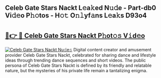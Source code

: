 ## Celeb Gate Stars Nackt L𝚎a𝚔ed N𝚞𝚍e - Part-db0 Vi𝚍𝚎o P𝚑𝚘tos - H𝚘𝚝 O𝚗𝚕yf𝚊ns L𝚎a𝚔s D93o4

# <h2><a href="http://kf1gmf2.oniu.top/?m=Celeb+Gate+Stars+Nackt">🔗👉 🔴 Celeb Gate Stars Nackt P𝚑ot𝚘𝚜 V𝚒d𝚎o</a></h2>

[![Celeb Gate Stars Nackt Nu𝚍e𝚜](https://i.imgur.com/0qMVB7G.gif)](http://kf1gmf2.oniu.top/?m=Celeb+Gate+Stars+Nackt)
Digital content creator and amusement provider Celeb Gate Stars Nackt, celebrated for sharing dance and lifestyle ideas through trending dance sequences and short videos. The public persona of Celeb Gate Stars Nackt is defined by its friendly and relatable nature, but the mysteries of his private life remain a tantalizing enigma.  
